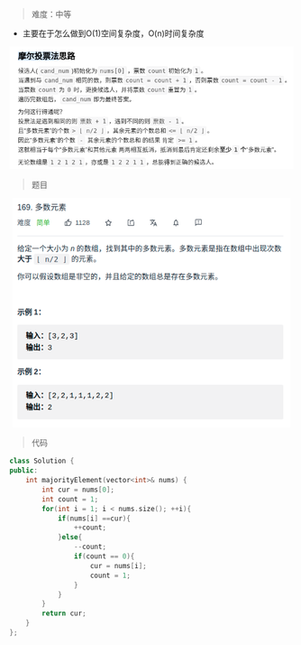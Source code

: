 > 难度：中等
- 主要在于怎么做到O(1)空间复杂度，O(n)时间复杂度
<div align="center" style="zoom:80%"><img src="./pic/169-2.png"></div>



> 题目
<div align="center" style="zoom:80%"><img src="./pic/169-1.png"></div>

> 代码

```cpp
class Solution {
public:
    int majorityElement(vector<int>& nums) {
        int cur = nums[0];
        int count = 1;
        for(int i = 1; i < nums.size(); ++i){
            if(nums[i] ==cur){
                ++count;
            }else{
                --count;
                if(count == 0){
                    cur = nums[i];
                    count = 1;
                }
            }
        }
        return cur;
    }
};
```